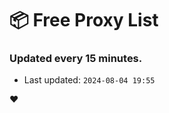 # :package: Free Proxy List
### Updated every 15 minutes.

- Last updated: `2024-08-04 19:55`

:heart:
